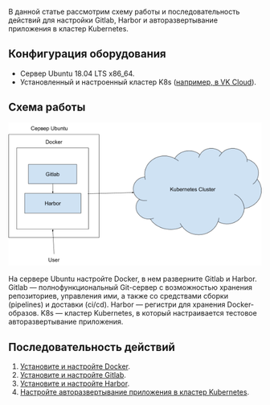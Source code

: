 В данной статье рассмотрим схему работы и последовательность действий для настройки Gitlab, Harbor и авторазвертывание приложения в кластер Kubernetes.

## Конфигурация оборудования

- Сервер Ubuntu 18.04 LTS x86_64.
- Установленный и настроенный кластер K8s ([например, в VK Cloud](https://mcs.mail.ru/app/services/containers/list/)).

## Схема работы

**![](./assets/1583483568224-1583483568224.png)**

На сервере Ubuntu настройте Docker, в нем разверните Gitlab и Harbor. Gitlab — полнофункциональный Git-сервер с возможностью хранения репозиториев, управления ими, а также со средствами сборки (pipelines) и доставки (ci/cd). Harbor — регистри для хранения Docker-образов. K8s — кластер Kubernetes, в который настраивается тестовое авторазвертывание приложения.

## Последовательность действий

1. [Установите и настройте Docker](/ru/additionals/cases/cases-gitlab/case-docker).
2. [Установите и настройте Gitlab](/ru/additionals/cases/cases-gitlab/case-gitlab).
3. [Установите и настройте Harbor](/ru/additionals/cases/cases-gitlab/case-harbor).
4. [Настройте авторазвертывание приложения в кластер Kubernetes](/ru/additionals/cases/cases-gitlab/case-k8s-app).

